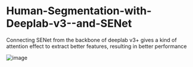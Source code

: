 # Human-Segmentation-with-Deeplab-v3--and-SENet
Connecting SENet from the backbone of deeplab v3+ gives a kind of attention effect to extract better features, resulting in better performance



![image](https://user-images.githubusercontent.com/105573554/236992359-09903c49-bc75-466a-b769-566e6251efc4.png)

